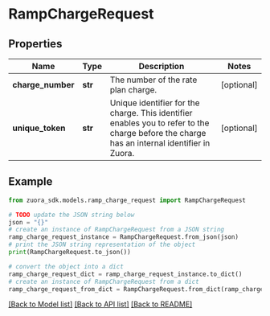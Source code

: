 # RampChargeRequest


## Properties

Name | Type | Description | Notes
------------ | ------------- | ------------- | -------------
**charge_number** | **str** | The number of the rate plan charge. | [optional] 
**unique_token** | **str** | Unique identifier for the charge. This identifier enables you to refer to the charge before the charge has an internal identifier in Zuora.  | [optional] 

## Example

```python
from zuora_sdk.models.ramp_charge_request import RampChargeRequest

# TODO update the JSON string below
json = "{}"
# create an instance of RampChargeRequest from a JSON string
ramp_charge_request_instance = RampChargeRequest.from_json(json)
# print the JSON string representation of the object
print(RampChargeRequest.to_json())

# convert the object into a dict
ramp_charge_request_dict = ramp_charge_request_instance.to_dict()
# create an instance of RampChargeRequest from a dict
ramp_charge_request_from_dict = RampChargeRequest.from_dict(ramp_charge_request_dict)
```
[[Back to Model list]](../README.md#documentation-for-models) [[Back to API list]](../README.md#documentation-for-api-endpoints) [[Back to README]](../README.md)


